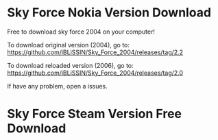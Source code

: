 # Sky Force Nokia Version Download
Free to download sky force 2004 on your computer!


To download original version (2004), go to: https://github.com/iBLiSSIN/Sky_Force_2004/releases/tag/2.2

To download reloaded version (2006), go to: https://github.com/iBLiSSIN/Sky_Force_2004/releases/tag/2.0

If have any problem, open a issues.

# Sky Force Steam Version Free Download

